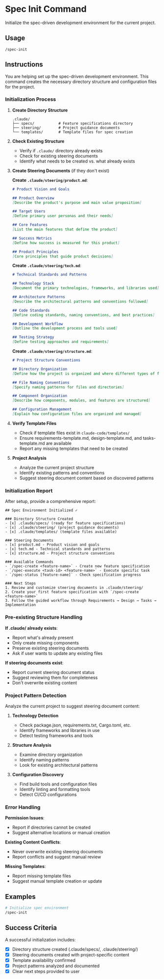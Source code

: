 # Spec Init Command

Initialize the spec-driven development environment for the current project.

## Usage
```
/spec-init
```

## Instructions

You are helping set up the spec-driven development environment. This command creates the necessary directory structure and configuration files for the project.

### Initialization Process

1. **Create Directory Structure**
   ```
   .claude/
   ├── specs/           # Feature specifications directory
   ├── steering/        # Project guidance documents
   └── templates/       # Template files for spec creation
   ```

2. **Check Existing Structure**
   - Verify if `.claude/` directory already exists
   - Check for existing steering documents
   - Identify what needs to be created vs. what already exists

3. **Create Steering Documents** (if they don't exist)

   **Create `.claude/steering/product.md`**:
   ```markdown
   # Product Vision and Goals

   ## Product Overview
   [Describe the product's purpose and main value proposition]

   ## Target Users
   [Define primary user personas and their needs]

   ## Core Features
   [List the main features that define the product]

   ## Success Metrics
   [Define how success is measured for this product]

   ## Product Principles
   [Core principles that guide product decisions]
   ```

   **Create `.claude/steering/tech.md`**:
   ```markdown
   # Technical Standards and Patterns

   ## Technology Stack
   [Document the primary technologies, frameworks, and libraries used]

   ## Architecture Patterns
   [Describe the architectural patterns and conventions followed]

   ## Code Standards
   [Define coding standards, naming conventions, and best practices]

   ## Development Workflow
   [Outline the development process and tools used]

   ## Testing Strategy
   [Define testing approaches and requirements]
   ```

   **Create `.claude/steering/structure.md`**:
   ```markdown
   # Project Structure Conventions

   ## Directory Organization
   [Define how the project is organized and where different types of files go]

   ## File Naming Conventions
   [Specify naming patterns for files and directories]

   ## Component Organization
   [Describe how components, modules, and features are structured]

   ## Configuration Management
   [Explain how configuration files are organized and managed]
   ```

4. **Verify Template Files**
   - Check if template files exist in `claude-code/templates/`
   - Ensure requirements-template.md, design-template.md, and tasks-template.md are available
   - Report any missing templates that need to be created

5. **Project Analysis**
   - Analyze the current project structure
   - Identify existing patterns and conventions
   - Suggest steering document content based on discovered patterns

### Initialization Report

After setup, provide a comprehensive report:

```
## Spec Environment Initialized ✓

### Directory Structure Created
- [x] .claude/specs/ (ready for feature specifications)
- [x] .claude/steering/ (project guidance documents)
- [x] .claude/templates/ (template files available)

### Steering Documents
- [x] product.md - Product vision and goals
- [x] tech.md - Technical standards and patterns  
- [x] structure.md - Project structure conventions

### Available Commands
- `/spec-create <feature-name>` - Create new feature specification
- `/spec-execute <task-id> <feature-name>` - Execute specific task
- `/spec-status [feature-name]` - Check specification progress

### Next Steps
1. Review and customize steering documents in .claude/steering/
2. Create your first feature specification with `/spec-create <feature-name>`
3. Follow the guided workflow through Requirements → Design → Tasks → Implementation
```

### Pre-existing Structure Handling

**If .claude/ already exists**:
- Report what's already present
- Only create missing components
- Preserve existing steering documents
- Ask if user wants to update any existing files

**If steering documents exist**:
- Report current steering document status
- Suggest reviewing them for completeness
- Don't overwrite existing content

### Project Pattern Detection

Analyze the current project to suggest steering document content:

1. **Technology Detection**
   - Check package.json, requirements.txt, Cargo.toml, etc.
   - Identify frameworks and libraries in use
   - Detect testing frameworks and tools

2. **Structure Analysis**
   - Examine directory organization
   - Identify naming patterns
   - Look for existing architectural patterns

3. **Configuration Discovery**
   - Find build tools and configuration files
   - Identify linting and formatting tools
   - Detect CI/CD configurations

### Error Handling

**Permission Issues**:
- Report if directories cannot be created
- Suggest alternative locations or manual creation

**Existing Content Conflicts**:
- Never overwrite existing steering documents
- Report conflicts and suggest manual review

**Missing Templates**:
- Report missing template files
- Suggest manual template creation or update

## Examples

```bash
# Initialize spec environment
/spec-init
```

## Success Criteria

A successful initialization includes:
- [x] Directory structure created (.claude/specs/, .claude/steering/)
- [x] Steering documents created with project-specific content
- [x] Template availability confirmed
- [x] Project patterns analyzed and documented
- [x] Clear next steps provided to user